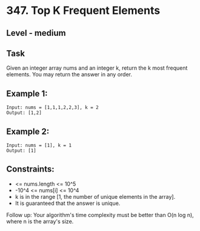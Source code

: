 # 347. Top K Frequent Elements


## Level - medium


## Task
Given an integer array nums and an integer k, return the k most frequent elements. You may return the answer in any order.



## Example 1:
````
Input: nums = [1,1,1,2,2,3], k = 2
Output: [1,2]
````


## Example 2:
````
Input: nums = [1], k = 1
Output: [1]
````


## Constraints:

- <= nums.length <= 10^5
- -10^4 <= nums[i] <= 10^4
- k is in the range [1, the number of unique elements in the array].
- It is guaranteed that the answer is unique.

Follow up: Your algorithm's time complexity must be better than O(n log n), where n is the array's size.